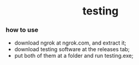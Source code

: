 <h1 align="center">testing</h1>

### how to use
- download ngrok at ngrok.com, and extract it;
- download testing software at the releases tab;
- put both of them at a folder and run testing.exe;


